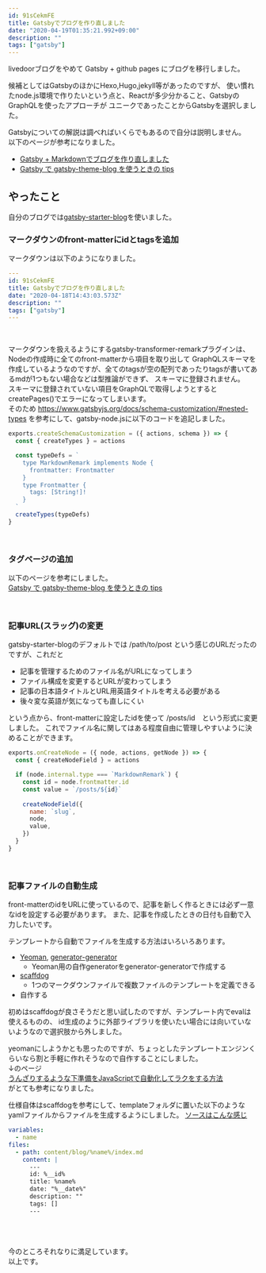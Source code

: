 ```yaml
---
id: 91sCekmFE
title: Gatsbyでブログを作り直しました
date: "2020-04-19T01:35:21.992+09:00"
description: ""
tags: ["gatsby"]
---
```


livedoorブログをやめて Gatsby + github pages にブログを移行しました。  

候補としてはGatsbyのほかにHexo,Hugo,jekyll等があったのですが、
使い慣れたnode.js環境で作りたいという点と、Reactが多少分かること、GatsbyのGraphQLを使ったアプローチが
ユニークであったことからGatsbyを選択しました。

Gatsbyについての解説は調べればいくらでもあるので自分は説明しません。  
以下のページが参考になりました。
- [Gatsby + Markdownでブログを作り直しました](https://diff001a.netlify.com/gatsby-blog-with-markdown/)
- [Gatsby で gatsby-theme-blog を使うときの tips](https://gotohayato.com/content/502/)

## やったこと

自分のブログでは[gatsby-starter-blog](https://github.com/gatsbyjs/gatsby-starter-blog.git)を使いました。

### マークダウンのfront-matterにidとtagsを追加

マークダウンは以下のようになりました。

```yml
---
id: 91sCekmFE
title: Gatsbyでブログを作り直しました
date: "2020-04-18T14:43:03.573Z"
description: ""
tags: ["gatsby"]
---
```

<br>

マークダウンを扱えるようにするgatsby-transformer-remarkプラグインは、Nodeの作成時に全てのfront-matterから項目を取り出して
GraphQLスキーマを作成しているようなのですが、全てのtagsが空の配列であったりtagsが書いてあるmdが1つもない場合などは型推論ができず、
スキーマに登録されません。  
スキーマに登録されていない項目をGraphQLで取得しようとするとcreatePages()でエラーになってしまいます。  
そのため https://www.gatsbyjs.org/docs/schema-customization/#nested-types を参考にして、gatsby-node.jsに以下のコードを追記しました。

```js
exports.createSchemaCustomization = ({ actions, schema }) => {
  const { createTypes } = actions

  const typeDefs = `
    type MarkdownRemark implements Node {
      frontmatter: Frontmatter
    }
    type Frontmatter {
      tags: [String!]!
    }
  `
  createTypes(typeDefs)
}
```

<br>

### タグページの追加

以下のページを参考にしました。  
[Gatsby で gatsby-theme-blog を使うときの tips](https://gotohayato.com/content/502/#tips-06-タグページ（タグ別の投稿一覧ページ）を作りたい)

<br>

### 記事URL(スラッグ)の変更

gatsby-starter-blogのデフォルトでは /path/to/post という感じのURLだったのですが、これだと
- 記事を管理するためのファイル名がURLになってしまう
- ファイル構成を変更するとURLが変わってしまう
- 記事の日本語タイトルとURL用英語タイトルを考える必要がある
- 後々変な英語が気になっても直しにくい

という点から、front-matterに設定したidを使って /posts/id　という形式に変更しました。
これでファイル名に関してはある程度自由に管理しやすいように決めることができます。

```js
exports.onCreateNode = ({ node, actions, getNode }) => {
  const { createNodeField } = actions

  if (node.internal.type === `MarkdownRemark`) {
    const id = node.frontmatter.id
    const value = `/posts/${id}`
    
    createNodeField({
      name: `slug`,
      node,
      value,
    })
  }
}

```

<br>

### 記事ファイルの自動生成

front-matterのidをURLに使っているので、記事を新しく作るときには必ず一意なidを設定する必要があります。
また、記事を作成したときの日付も自動で入力したいです。

テンプレートから自動でファイルを生成する方法はいろいろあります。
- [Yeoman](https://yeoman.io/), [generator-generator](https://github.com/yeoman/generator-generator)
  - Yeoman用の自作generatorをgenerator-generatorで作成する
- [scaffdog](https://github.com/cats-oss/scaffdog)
  - 1つのマークダウンファイルで複数ファイルのテンプレートを定義できる
- 自作する

初めはscaffdogが良さそうだと思い試したのですが、テンプレート内でevalは使えるものの、
id生成のように外部ライブラリを使いたい場合には向いていないようなので選択肢から外しました。

yeomanにしようかとも思ったのですが、ちょっとしたテンプレートエンジンくらいなら割と手軽に作れそうなので自作することにしました。  
↓のページ  
[うんざりするような下準備をJavaScriptで自動化してラクをする方法](https://www.webprofessional.jp/scaffolding-tool-caporal-js/)  
がとても参考になりました。

仕様自体はscaffdogを参考にして、templateフォルダに置いた以下のようなyamlファイルからファイルを生成するようにしました。
[ソースはこんな感じ](https://github.com/gyojir/blog/blob/2e460f68d23eaeee48fd5ea28587ffdd284c8242/scaffold/create.js)

```yml
variables:
  - name
files:
  - path: content/blog/%name%/index.md
    content: |
      ---
      id: %__id%
      title: %name%
      date: "%__date%"
      description: ""
      tags: []
      ---
```

<br>
<br>

今のところそれなりに満足しています。  
以上です。